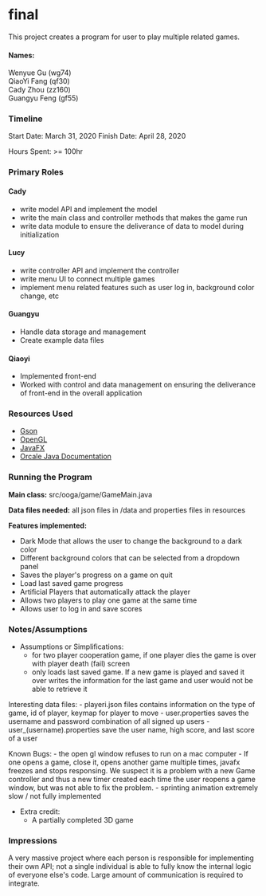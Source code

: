 final
====

This project creates a program for user to play multiple related games.

#### Names:
Wenyue Gu (wg74)  
QiaoYi Fang (qf30)  
Cady Zhou (zz160)  
Guangyu Feng (gf55) 

### Timeline

Start Date: March 31, 2020
Finish Date: April 28, 2020 

Hours Spent: >= 100hr

### Primary Roles
#### Cady
- write model API and implement the model
- write the main class and controller methods that makes the game run
- write data module to ensure the deliverance of data to model during initialization

#### Lucy
- write controller API and implement the controller 
- write menu UI to connect multiple games
- implement menu related features such as user log in, background color change, etc

#### Guangyu 
- Handle data storage and management
- Create example data files

#### Qiaoyi
- Implemented front-end
- Worked with control and data management on ensuring the deliverance of front-end in the overall application


### Resources Used
- [Gson](https://github.com/google/gson)
- [OpenGL](https://www.opengl.org/documentation/)
- [JavaFX](https://openjfx.io/)
- [Orcale Java Documentation](https://docs.oracle.com/en/java/)

### Running the Program

**Main class:** src/ooga/game/GameMain.java

**Data files needed:** all json files in /data and properties files in resources

**Features implemented:**
- Dark Mode that allows the user to change the background to a dark color 
- Different background colors that can be selected from a dropdown panel 
- Saves the player's progress on a game on quit
- Load last saved game progress
- Artificial Players that automatically attack the player 
- Allows two players to play one game at the same time
- Allows user to log in and save scores

### Notes/Assumptions

- Assumptions or Simplifications:
    - for two player cooperation game, if one player dies the game 
    is over with player death (fail) screen
    - only loads last saved game. If a new game is played and saved it 
    over writes the information for the last game and user would not be 
    able to retrieve it

Interesting data files:
    - playeri.json files contains information on the type of game, id of player, keymap for player to move
    - user.properties saves the username and password combination of all signed up users
    - user_(username).properties save the user name, high score, and last score of a user

Known Bugs:
    - the open gl window refuses to run on a mac computer
    - If one opens a game, close it, opens another game multiple times, javafx freezes and stops responsing. 
    We suspect it is a problem with a new Game controller and thus a new timer created each time the user reopens 
    a game window, but was not able to fix the problem.
    - sprinting animation extremely slow / not fully implemented
    

- Extra credit:
    - A partially completed 3D game 

### Impressions

A very massive project where each person is responsible for implementing their 
own API; not a single individual is able to fully know the internal logic of everyone else's code. 
Large amount of communication is required to integrate.